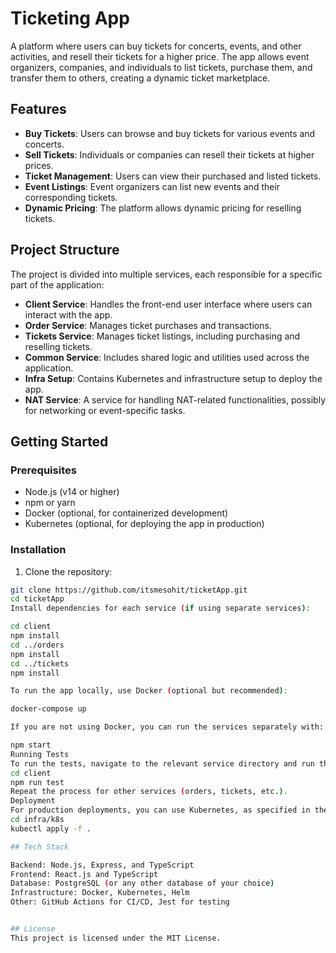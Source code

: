 # Ticketing App

A platform where users can buy tickets for concerts, events, and other activities, and resell their tickets for a higher price. The app allows event organizers, companies, and individuals to list tickets, purchase them, and transfer them to others, creating a dynamic ticket marketplace.

## Features

* **Buy Tickets**: Users can browse and buy tickets for various events and concerts.
* **Sell Tickets**: Individuals or companies can resell their tickets at higher prices.
* **Ticket Management**: Users can view their purchased and listed tickets.
* **Event Listings**: Event organizers can list new events and their corresponding tickets.
* **Dynamic Pricing**: The platform allows dynamic pricing for reselling tickets.

## Project Structure

The project is divided into multiple services, each responsible for a specific part of the application:

* **Client Service**: Handles the front-end user interface where users can interact with the app.
* **Order Service**: Manages ticket purchases and transactions.
* **Tickets Service**: Manages ticket listings, including purchasing and reselling tickets.
* **Common Service**: Includes shared logic and utilities used across the application.
* **Infra Setup**: Contains Kubernetes and infrastructure setup to deploy the app.
* **NAT Service**: A service for handling NAT-related functionalities, possibly for networking or event-specific tasks.

## Getting Started

### Prerequisites

* Node.js (v14 or higher)
* npm or yarn
* Docker (optional, for containerized development)
* Kubernetes (optional, for deploying the app in production)

### Installation

1. Clone the repository:

```bash
git clone https://github.com/itsmesohit/ticketApp.git
cd ticketApp
Install dependencies for each service (if using separate services):

cd client
npm install
cd ../orders
npm install
cd ../tickets
npm install

To run the app locally, use Docker (optional but recommended):

docker-compose up

If you are not using Docker, you can run the services separately with:

npm start
Running Tests
To run the tests, navigate to the relevant service directory and run the test commands:
cd client
npm run test
Repeat the process for other services (orders, tickets, etc.).
Deployment
For production deployments, you can use Kubernetes, as specified in the infra/k8s folder. You can set up the app using Helm charts or custom Kubernetes manifests.
cd infra/k8s
kubectl apply -f .

## Tech Stack

Backend: Node.js, Express, and TypeScript
Frontend: React.js and TypeScript
Database: PostgreSQL (or any other database of your choice)
Infrastructure: Docker, Kubernetes, Helm
Other: GitHub Actions for CI/CD, Jest for testing


## License
This project is licensed under the MIT License.
